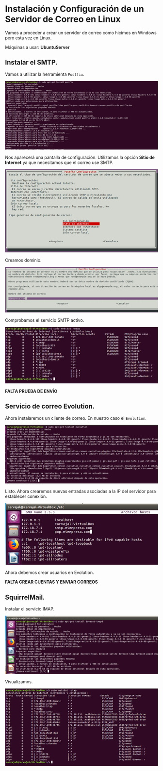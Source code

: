 # Instalación y Configuración de un Servidor de Correo en Linux

Vamos a proceder a crear un servidor de correo como hicimos en Windows pero esta vez en Linux.

Máquinas a usar: **UbuntuServer**

## Instalar el SMTP.

Vamos a utilizar la herramienta `Postfix`.

![](./img/0.png)

Nos aparecerá una pantalla de configuración. Utilizamos la opción **Sitio de Internet** ya que necesitamos que el correo use SMTP.

![](./img/1.png)

Creamos dominio.

![](./img/2.png)

Comprobamos el servicio SMTP activo.

![](./img/3.png)

**FALTA PRUEBA DE ENVÍO**

## Servicio de correo Evolution.

Ahora instalaremos un cliente de correo. En nuestro caso el `Evolution`.

![](./img/4.png)

Listo. Ahora crearemos nuevas entradas asociadas a la IP del servidor para establecer conexión.

![](./img/5.png)

Ahora debemos crear usuarios en Evolution.

**FALTA CREAR CUENTAS Y ENVIAR CORREOS**

## SquirrelMail.

Instalar el servicio IMAP.

![](./img/6.png)

Visualizamos.

![](./img/7.png)
